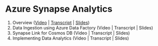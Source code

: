 # Azure Synapse Analytics


1. Overview ([Video](https://youtu.be/WMKvBAPdhJQ) | [Transcript](https://github.com/adnanhashmi/learning/blob/main/synapse/01-Overview.md) | [Slides](https://github.com/adnanhashmi/learning/blob/main/synapse/01-Overview.pdf))
2. Data Ingestion using Azure Data Factory (Video | Transcript | Slides)
3. Synapse Link for Cosmos DB (Video | Transcript | Slides)
4. Implementing Data Analytics (Video | Transcript | Slides)


